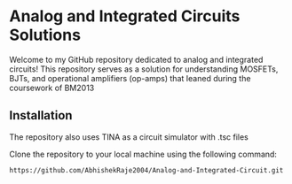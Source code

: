 # Analog and Integrated Circuits Solutions

Welcome to my GitHub repository dedicated to analog and integrated circuits! This repository serves as a solution for understanding   MOSFETs, BJTs, and operational amplifiers (op-amps) that Ieaned during the coursework of BM2013


## Installation
The repository also uses TINA as a circuit simulator with .tsc files

Clone the repository to your local machine using the following command:


```bash
https://github.com/AbhishekRaje2004/Analog-and-Integrated-Circuit.git
